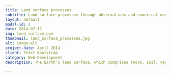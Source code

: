 ```yaml
---
title: Land surface processes
subtitle: Land surface processes through observations and numerical modeling
layout: default
modal-id: 2
date: 2014-07-17
img: land_surface.ppm
thumbnail: land_surface_processes.jpg
alt: image-alt
project-date: April 2014
client: Start Bootstrap
category: Web Development
description: The Earth’s land surface, which comprises rocks, soil, vegetation, water (as surface water bodies and stored in soil and rocks), snow, ice, and urban fabrics interacts with the overlying atmosphere in a number of complex ways. It is the land surface where we live, grow our crops, and let our cattle graze.

---
```

